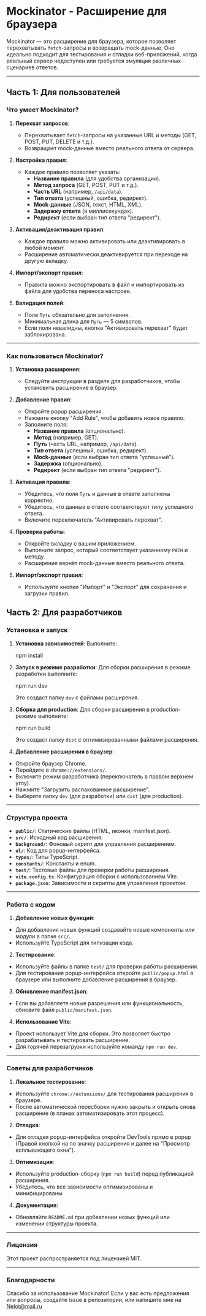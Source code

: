 # Mockinator - Расширение для браузера

Mockinator — это расширение для браузера, которое позволяет перехватывать `fetch`-запросы и возвращать mock-данные. Оно идеально подходит для тестирования и отладки веб-приложений, когда реальный сервер недоступен или требуется эмуляция различных сценариев ответов.

---

## Часть 1: Для пользователей

### Что умеет Mockinator?

1. **Перехват запросов**:

   - Перехватывает `fetch`-запросы на указанные URL и методы (GET, POST, PUT, DELETE и т.д.).
   - Возвращает mock-данные вместо реального ответа от сервера.

2. **Настройка правил**:

   - Каждое правило позволяет указать:
     - **Название правила** (для удобства организации).
     - **Метод запроса** (GET, POST, PUT и т.д.).
     - **Часть URL** (например, `/api/data`).
     - **Тип ответа** (успешный, ошибка, редирект).
     - **Mock-данные** (JSON, текст, HTML, XML).
     - **Задержку ответа** (в миллисекундах).
     - **Редирект** (если выбран тип ответа "редирект").

3. **Активация/деактивация правил**:

   - Каждое правило можно активировать или деактивировать в любой момент.
   - Расширение автоматически деактивируется при переходе на другую вкладку.

4. **Импорт/экспорт правил**:

   - Правила можно экспортировать в файл и импортировать из файла для удобства переноса настроек.

5. **Валидация полей**:
   - Поле `Путь` обязательно для заполнения.
   - Минимальная длина для `Путь` — 5 символов.
   - Если поля невалидны, кнопка "Активировать перехват" будет заблокирована.

---

### Как пользоваться Mockinator?

1. **Установка расширения**:

   - Следуйте инструкции в разделе для разработчиков, чтобы установить расширение в браузер.

2. **Добавление правил**:

   - Откройте popup расширения.
   - Нажмите кнопку "Add Rule", чтобы добавить новое правило.
   - Заполните поля:
     - **Название правила** (опционально).
     - **Метод** (например, GET).
     - **Путь** (часть URL, например, `/api/data`).
     - **Тип ответа** (успешный, ошибка, редирект).
     - **Mock-данные** (если выбран тип ответа "успешный").
     - **Задержка** (опционально).
     - **Редирект** (если выбран тип ответа "редирект").

3. **Активация правила**:

   - Убедитесь, что поля `Путь` и данные в ответе заполнены корректно.
   - Убедитесь, что данные в ответе соответствуют типу успешного ответа.
   - Включите переключатель "Активировать перехват".

4. **Проверка работы**:

   - Откройте вкладку с вашим приложением.
   - Выполните запрос, который соответствует указанному `PATH` и методу.
   - Расширение вернёт mock-данные вместо реального ответа.

5. **Импорт/экспорт правил**:
   - Используйте кнопки "Импорт" и "Экспорт" для сохранения и загрузки правил.

## Часть 2: Для разработчиков

### Установка и запуск

1. **Установка зависимостей**:
   Выполните:

   npm install

2. **Запуск в режиме разработки**:
   Для сборки расширения в режиме разработки выполните:

   npm run dev

   Это создаст папку `dev` с файлами расширения.

3. **Сборка для production**:
   Для сборки расширения в production-режиме выполните:

   npm run build

   Это создаст папку `dist` с оптимизированными файлами расширения.

4. **Добавление расширения в браузер**:

- Откройте браузер Chrome.
- Перейдите в `chrome://extensions/`.
- Включите режим разработчика (переключатель в правом верхнем углу).
- Нажмите "Загрузить распакованное расширение".
- Выберите папку `dev` (для разработки) или `dist` (для production).

---

### Структура проекта

- **`public/`**: Статические файлы (HTML, иконки, manifest.json).
- **`src/`**: Исходный код расширения.
- **`background/`**: Фоновый скрипт для управления расширением.
- **`ul/`**: Код для popup-интерфейса.
- **`types/`**: Типы TypeScript.
- **`constants/`**: Константы и enum.
- **`test/`**: Тестовые файлы для проверки работы расширения.
- **`vite.config.ts`**: Конфигурация сборки с использованием Vite.
- **`package.json`**: Зависимости и скрипты для управления проектом.

---

### Работа с кодом

1. **Добавление новых функций**:

- Для добавления новых функций создавайте новые компоненты или модули в папке `src/`.
- Используйте TypeScript для типизации кода.

2. **Тестирование**:

- Используйте файлы в папке `test/` для проверки работы расширения.
- Для тестирования popup-интерфейса откройте `public/popup.html` в браузере или выполните добавление расширения в браузер.

3. **Обновление manifest.json**:

- Если вы добавляете новые разрешения или функциональность, обновите файл `public/manifest.json`.

4. **Использование Vite**:

- Проект использует Vite для сборки. Это позволяет быстро разрабатывать и тестировать расширение.
- Для горячей перезагрузки используйте команду `npm run dev`.

---

### Советы для разработчиков

1. **Локальное тестирование**:

- Используйте `chrome://extensions/` для тестирования расширения в браузере.
- После автоматической пересборки нужно закрыть и открыть снова расширение (в планах автоматизировать этот процесс).

2. **Отладка**:

- Для отладки popup-интерфейса откройте DevTools прямо в popup (Правой кнопкой на по значку расширения и далее на "Просмотр всплывающего окна").

3. **Оптимизация**:

- Используйте production-сборку (`npm run build`) перед публикацией расширения.
- Убедитесь, что все зависимости оптимизированы и минифицированы.

4. **Документация**:

- Обновляйте `README.md` при добавлении новых функций или изменении структуры проекта.

---

### Лицензия

Этот проект распространяется под лицензией MIT.

---

### Благодарности

Спасибо за использование Mockinator! Если у вас есть предложения или вопросы, создайте issue в репозитории, или напишите мне на Nelot@mail.ru
